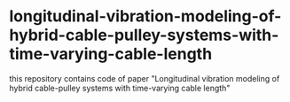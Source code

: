 # longitudinal-vibration-modeling-of-hybrid-cable-pulley-systems-with-time-varying-cable-length
this repository contains code of paper "Longitudinal vibration modeling of hybrid cable-pulley systems with time-varying cable length"
